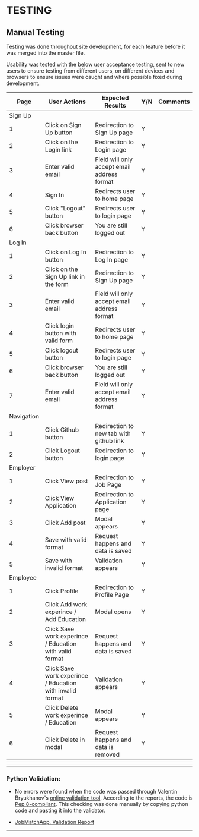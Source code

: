 # TESTING

## Manual Testing

Testing was done throughout site development, for each feature before it was merged into the master file.

Usability was tested with the below user acceptance testing, sent to new users to ensure testing from different users, on different devices and browsers to ensure issues were caught and where possible fixed during development.

| Page       | User Actions                                              | Expected Results                            | Y/N | Comments |
| ---------- | --------------------------------------------------------- | ------------------------------------------- | --- | -------- |
| Sign Up    |                                                           |                                             |     |          |
| 1          | Click on Sign Up button                                   | Redirection to Sign Up page                 | Y   |          |
| 2          | Click on the Login link                                   | Redirection to Login page                   | Y   |          |
| 3          | Enter valid email                                         | Field will only accept email address format | Y   |          |
| 4          | Sign In                                                   | Redirects user to home page                 | Y   |          |
| 5          | Click "Logout" button                                     | Redirects user to login page                | Y   |          |
| 6          | Click browser back button                                 | You are still logged out                    | Y   |          |
| Log In     |                                                           |                                             |     |          |
| 1          | Click on Log In button                                    | Redirection to Log In page                  | Y   |          |
| 2          | Click on the Sign Up link in the form                     | Redirection to Sign Up page                 | Y   |          |
| 3          | Enter valid email                                         | Field will only accept email address format | Y   |          |
| 4          | Click login button with valid form                        | Redirects user to home page                 | Y   |          |
| 5          | Click logout button                                       | Redirects user to login page                | Y   |          |
| 6          | Click browser back button                                 | You are still logged out                    | Y   |          |
| 7          | Enter valid email                                         | Field will only accept email address format | Y   |          |
| Navigation |                                                           |                                             |     |          |
| 1          | Click Github button                                       | Redirection to new tab with github link     | Y   |          |
| 2          | Click Logout button                                       | Redirection to login page                   | Y   |          |
| Employer   |                                                           |                                             |     |          |
| 1          | Click View post                                           | Redirection to Job Page                     | Y   |          |
| 2          | Click View Application                                    | Redirection to Application page             | Y   |          |
| 3          | Click Add post                                            | Modal appears                               | Y   |          |
| 4          | Save with valid format                                    | Request happens and data is saved           | Y   |          |
| 5          | Save with invalid format                                  | Validation appears                          | Y   |          |
| Employee   |                                                           |                                             |     |          |
| 1          | Click Profile                                             | Redirection to Profile Page                 | Y   |          |
| 2          | Click Add work experince / Add Education                  | Modal opens                                 | Y   |          |
| 3          | Click Save work experince / Education with valid format   | Request happens and data is saved           | Y   |          |
| 4          | Click Save work experince / Education with invalid format | Validation appears                          | Y   |          |
| 5          | Click Delete work experince / Education                   | Modal appears                               | Y   |          |
| 6          | Click Delete in modal                                     | Request happens and data is removed         | Y   |          |


---

### Python Validation:

- No errors were found when the code was passed through Valentin Bryukhanov's [online validation tool](http://pep8online.com/). According to the reports, the code is [Pep 8-compliant](https://legacy.python.org/dev/peps/pep-0008/). This checking was done manually by copying python code and pasting it into the validator.

- [JobMatchApp. Validation Report](documentation/validation/pep8_validation_app.pdf)

---
